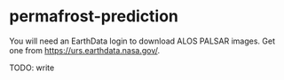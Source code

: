 # permafrost-prediction

You will need an EarthData login to download ALOS PALSAR images. Get one from https://urs.earthdata.nasa.gov/.

TODO: write
